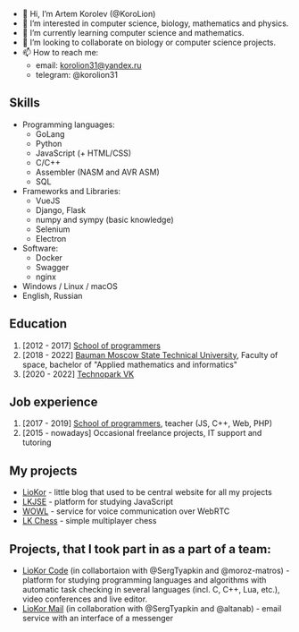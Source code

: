 
- 👋 Hi, I’m Artem Korolev (@KoroLion)
- 👀 I’m interested in computer science, biology, mathematics and physics.
- 🌱 I’m currently learning computer science and mathematics.
- 💞️ I’m looking to collaborate on biology or computer science projects.
- 📫 How to reach me: 
  - email: korolion31@yandex.ru
  - telegram: @korolion31

## Skills
* Programming languages:
  * GoLang
  * Python
  * JavaScript (+ HTML/CSS)
  * C/C++
  * Assembler (NASM and AVR ASM)
  * SQL
* Frameworks and Libraries:
  * VueJS
  * Django, Flask
  * numpy and sympy (basic knowledge)
  * Selenium
  * Electron
* Software:
  * Docker
  * Swagger
  * nginx
* Windows / Linux / macOS
* English, Russian

## Education
1. [2012 - 2017] [School of programmers](https://informatics.ru/)
2. [2018 - 2022] [Bauman Moscow State Technical University](https://mf.bmstu.ru), Faculty of space, bachelor of "Applied mathematics and informatics"
3. [2020 - 2022] [Technopark VK](https://park.vk.company/)

## Job experience
1. [2017 - 2019] [School of programmers](https://informatics.ru/), teacher (JS, C++, Web, PHP)
2. [2015 - nowadays] Occasional freelance projects, IT support and tutoring

## My projects
* [LioKor](https://liokor.com) - little blog that used to be central website for all my projects
* [LKJSE](https://lkjse.liokor.com) - platform for studying JavaScript
* [WOWL](https://wowl.liokor.com) - service for voice communication over WebRTC
* [LK Chess](https://chess.liokor.com) - simple multiplayer chess

## Projects, that I took part in as a part of a team:
* [LioKor Code](https://code.liokor.com) (in collabortaion with @SergTyapkin and @moroz-matros) - platform for studying programming languages and algorithms with automatic task checking in several languages (incl. C, C++, Lua, etc.), video conferences and live editor.
* [LioKor Mail](https://mail.liokor.ru) (in collaboration with @SergTyapkin and @altanab) - email service with an interface of a messenger
